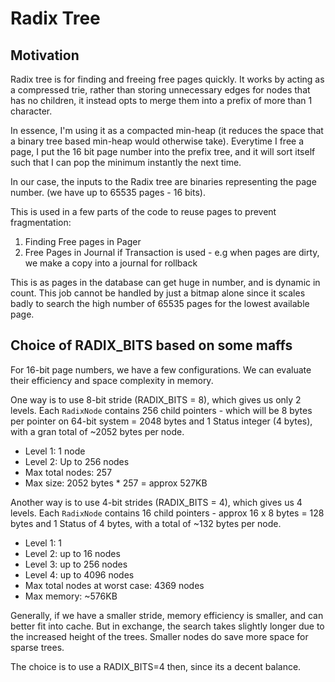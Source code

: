 # Radix Tree

## Motivation

Radix tree is for finding and freeing free pages quickly. It works by acting as a compressed trie, rather than storing unnecessary edges for nodes that has no children, it instead opts to merge them into a prefix of more than 1 character. 

In essence, I'm using it as a compacted min-heap (it reduces the space that a binary tree based min-heap would otherwise take). Everytime I free a page, I put the 16 bit page number into the prefix tree, and it will sort itself such that I can pop the minimum instantly the next time.

In our case, the inputs to the Radix tree are binaries representing the page number. (we have up to 65535 pages - 16 bits).

This is used in a few parts of the code to reuse pages to prevent fragmentation: 
1) Finding Free pages in Pager 
2) Free Pages in Journal if Transaction is used - e.g when pages are dirty, we make a copy into a journal for rollback


This is as pages in the database can get huge in number, and is dynamic in count.
This job cannot be handled by just a bitmap alone since it scales badly to search the high number of 65535 pages for the lowest available page.


## Choice of RADIX_BITS based on some maffs

For 16-bit page numbers, we have a few configurations. We can evaluate their efficiency and space complexity in memory.

One way is to use 8-bit stride (RADIX_BITS = 8), which gives us only 2 levels. Each `RadixNode` contains 256 child pointers - which will be 8 bytes per pointer on 64-bit system = 2048 bytes and 1 Status integer (4 bytes), with a gran total of ~2052 bytes per node.
- Level 1: 1 node
- Level 2: Up to 256 nodes
- Max total nodes: 257
- Max size: 2052 bytes * 257 = approx 527KB

Another way is to use 4-bit strides (RADIX_BITS = 4), which gives us 4 levels. Each `RadixNode` contains 16 child pointers - approx 16 x 8 bytes = 128 bytes and 1 Status of 4 bytes, with a total of ~132 bytes per node. 
- Level 1: 1
- Level 2: up to 16 nodes
- Level 3: up to 256 nodes
- Level 4: up to 4096 nodes
- Max total nodes at worst case: 4369 nodes
- Max memory: ~576KB

Generally, if we have a smaller stride, memory efficiency is smaller, and can better fit into cache. But in exchange, the search takes slightly longer due to the increased height of the trees. Smaller nodes do save more space for sparse trees. 

The choice is to use a RADIX_BITS=4 then, since its a decent balance.
